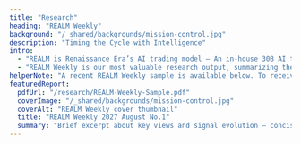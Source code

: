 ```yaml
---
title: "Research"
heading: "REALM Weekly"
background: "/_shared/backgrounds/mission-control.jpg"
description: "Timing the Cycle with Intelligence"
intro:
  - "REALM is Renaissance Era’s AI trading model — An in-house 30B AI trained from scratch with deep search & reasoning, uniting new methods and scale with classical quant & finance to power a unified cross-asset end-to-end trading model."
  - "REALM Weekly is our most valuable research output, summarizing the model's directional views and risk scenarios across global asset classes while tracking signal evolution and preferred exposures."
helperNote: "A recent REALM Weekly sample is available below. To receive future or past issues, please contact us."
featuredReport:
  pdfUrl: "/research/REALM-Weekly-Sample.pdf"
  coverImage: "/_shared/backgrounds/mission-control.jpg"
  coverAlt: "REALM Weekly cover thumbnail"
  title: "REALM Weekly 2027 August No.1"
  summary: "Brief excerpt about key views and signal evolution — concise highlights of directional views, shifting risk scenarios, and preferred exposures across global assets."
---
```

